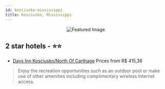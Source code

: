 ```yaml
---
id: kosciusko-mississippi
title: Kosciusko, Mississippi
---
```


<center><img src="https://i.travelapi.com/hotels/1000000/30000/22900/22826/bd236522_z.jpg" alt="Featured Image" /></center>


##  2 star hotels - ⭐️⭐️

-    [Days Inn Kosciusko/North Of Carthage](https://us.hurb.com/hotels/kosciusko/days-inn-kosciusko-north-of-carthage-JNP-JP081762?cmp=18055) Prices from R$ 415,36
   > Enjoy the recreation opportunities such as an outdoor pool or make use of other amenities including complimentary wireless Internet access.
